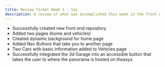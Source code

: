 ```yaml
---
title: Review Ticket Week 1 - Sai
description: A review of what was accomplished this week in the front end department.
---
```

<!--  -->
- Successfully created new front end repository
- Added two pages (home and vehicles)
- Created dynamic background for home page
- Added Nav Buttons that take you to another page
- Two Cars with basic information added to Vehicles page
- Successfully integrated the 3d Garage into an accessible button that takes the user to where the panorama is hosted on theasys